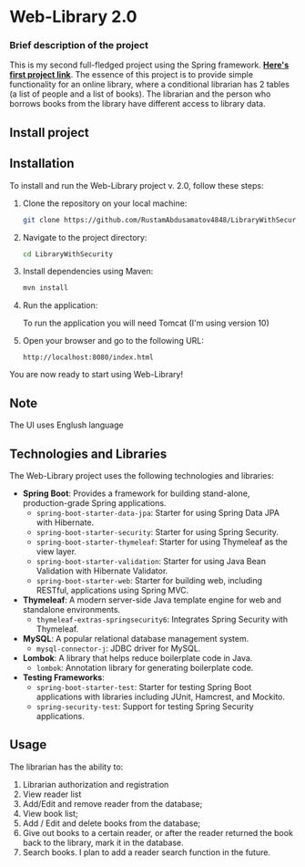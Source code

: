 # Web-Library 2.0

### **Brief description of the project**

This is my second full-fledged project using the Spring framework. **[Here's first project link](https://github.com/RustamAbdusamatov4848/LibraryWithJDBCTemplate)**. 
The essence of this project is to provide simple functionality for an online library, where a conditional librarian has 2 tables (a list of people and a list of books). 
The librarian and the person who borrows books from the library have different access to library data.

## Install project

## Installation

To install and run the Web-Library project v. 2.0, follow these steps:

1. Clone the repository on your local machine:

    ```bash
    git clone https://github.com/RustamAbdusamatov4848/LibraryWithSecurity.git
    ```

2. Navigate to the project directory:

    ```bash
    cd LibraryWithSecurity
    ```

3. Install dependencies using Maven:

    ```bash
    mvn install
    ```

4. Run the application:
   
    To run the application you will need Tomcat (I'm using version 10)

5. Open your browser and go to the following URL:

    ```
    http://localhost:8080/index.html
    ```

You are now ready to start using Web-Library!

## Note
The UI uses Englush language

## Technologies and Libraries

The Web-Library project uses the following technologies and libraries:

- **Spring Boot**: Provides a framework for building stand-alone, production-grade Spring applications.
  - `spring-boot-starter-data-jpa`: Starter for using Spring Data JPA with Hibernate.
  - `spring-boot-starter-security`: Starter for using Spring Security.
  - `spring-boot-starter-thymeleaf`: Starter for using Thymeleaf as the view layer.
  - `spring-boot-starter-validation`: Starter for using Java Bean Validation with Hibernate Validator.
  - `spring-boot-starter-web`: Starter for building web, including RESTful, applications using Spring MVC.
- **Thymeleaf**: A modern server-side Java template engine for web and standalone environments.
  - `thymeleaf-extras-springsecurity6`: Integrates Spring Security with Thymeleaf.
- **MySQL**: A popular relational database management system.
  - `mysql-connector-j`: JDBC driver for MySQL.
- **Lombok**: A library that helps reduce boilerplate code in Java.
  - `lombok`: Annotation library for generating boilerplate code.
- **Testing Frameworks**:
  - `spring-boot-starter-test`: Starter for testing Spring Boot applications with libraries including JUnit, Hamcrest, and Mockito.
  - `spring-security-test`: Support for testing Spring Security applications.


## Usage
The librarian has the ability to:

1. Librarian authorization and registration
2. View reader list
3. Add/Edit and remove reader from the database;
4. View book list;
2. Add / Edit and delete books from the database;
4. Give out books to a certain reader, or after the reader returned the book back to the library, mark it in the database.
5. Search books. I plan to add a reader search function in the future.



